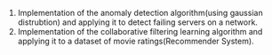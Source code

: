 1. Implementation of the anomaly detection algorithm(using gaussian distrubtion) and applying it to detect failing servers on a network.
2. Implementation of the collaborative filtering learning algorithm and applying it to a dataset of movie ratings(Recommender System).

